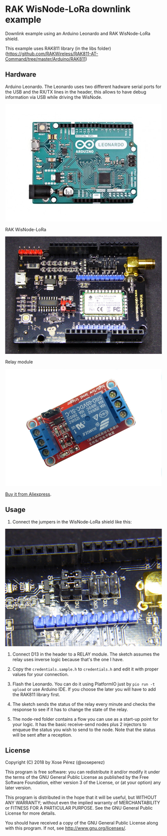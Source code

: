 # RAK WisNode-LoRa downlink example

Downlink example using an Arduino Leonardo and RAK WisNode-LoRa shield.

This example uses RAK811 library (in the libs folder)
(https://github.com/RAKWireless/RAK811-AT-Command/tree/master/Arduino/RAK811)

## Hardware

Arduino Leonardo. The Leonardo uses two different hadware serial ports for the USB and the RX/TX lines in the header, this allows to have debug information via USB while driving the WisNode.

![Arduino Leonardo](./docs/leonardo.jpg)

RAK WisNode-LoRa

![RAK WisNode-LoRa](./docs/wisnode.jpg)

Relay module

![5V relay module w/opto](./docs/relay.jpg)

[Buy it from Aliexpress](http://s.click.aliexpress.com/e/qZfAq7M).

## Usage

1. Connect the jumpers in the WisNode-LoRa shield like this:

![WisNode-LoRa jumpers](./docs/jumpers.jpg)

1. Connect D13 in the header to a RELAY module. The sketch assumes the relay uses inverse logic because that's the one I have.

1. Copy the `credentials.sample.h` to `credentials.h` and edit it with proper values for your connection.

1. Flash the Leonardo. You can do it using PlatformIO just by `pio run -t upload` or use Arduino IDE. If you choose the later you will have to add the RAK811 library first.

1. The sketch sends the status of the relay every minute and checks the response to see if it has to change the state of the relay.

1. The node-red folder contains a flow you can use as a start-up point for your logic. It has the basic receive-send nodes plus 2 injectors to enqueue the status you wish to send to the node. Note that the status will be sent after a reception.

## License

Copyright (C) 2018 by Xose Pérez (@xoseperez)

This program is free software: you can redistribute it and/or modify
it under the terms of the GNU General Public License as published by
the Free Software Foundation, either version 3 of the License, or
(at your option) any later version.

This program is distributed in the hope that it will be useful,
but WITHOUT ANY WARRANTY; without even the implied warranty of
MERCHANTABILITY or FITNESS FOR A PARTICULAR PURPOSE.  See the
GNU General Public License for more details.

You should have received a copy of the GNU General Public License
along with this program.  If not, see <http://www.gnu.org/licenses/>.
